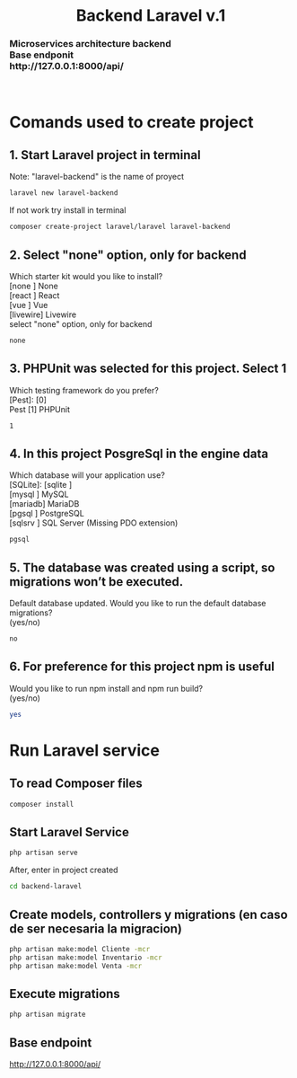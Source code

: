 <center><h1> Backend Laravel v.1 </h1></center>

<h3> Microservices architecture backend <br>
Base endponit <br>
http://127.0.0.1:8000/api/</h3><br>


# Comands used to create project
## 1. Start Laravel project in terminal
Note: "laravel-backend" is the name of proyect
```bash
laravel new laravel-backend
```
If not work try install in terminal
```bash
composer create-project laravel/laravel laravel-backend
```
## 2. Select "none" option, only for backend <br>
Which starter kit would you like to install? <br>
[none ] None <br>
[react ] React <br>
[vue ] Vue <br>
[livewire] Livewire<br>
select "none" option, only for backend <br>
```bash
none
```
## 3. PHPUnit was selected for this project. Select 1
Which testing framework do you prefer? <br>
[Pest]: [0] <br>
Pest [1] PHPUnit<br>
```bash
1
```
## 4. In this project PosgreSql in the engine data
Which database will your application use? <br>
[SQLite]: [sqlite ] <br>
[mysql ] MySQL <br>
[mariadb] MariaDB <br>
[pgsql ] PostgreSQL <br>
[sqlsrv ] SQL Server (Missing PDO extension)<br>
```bash
pgsql
```
## 5. The database was created using a script, so migrations won’t be executed.
Default database updated. Would you like to run the default database migrations? <br>
(yes/no)<br>
```bash
no
```
## 6. For preference for this project npm is useful
Would you like to run npm install and npm run build?<br> 
(yes/no)<br> 
```bash
yes
```
# Run Laravel service

## To read Composer files
```bash
composer install
```
## Start Laravel Service 
```bash
php artisan serve
```
After, enter in project created
```bash
cd backend-laravel
```
## Create models, controllers y migrations (en caso de ser necesaria la migracion)
```bash
php artisan make:model Cliente -mcr
php artisan make:model Inventario -mcr
php artisan make:model Venta -mcr
```
## Execute migrations
```bash
php artisan migrate
```
## Base endpoint
http://127.0.0.1:8000/api/




